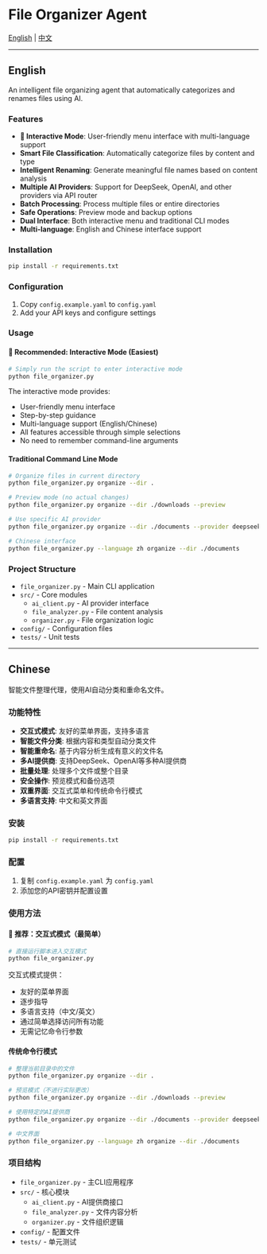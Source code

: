# File Organizer Agent

[English](#english) | [中文](#chinese)

---

## English

An intelligent file organizing agent that automatically categorizes and renames files using AI.

### Features

- **🌟 Interactive Mode**: User-friendly menu interface with multi-language support
- **Smart File Classification**: Automatically categorize files by content and type
- **Intelligent Renaming**: Generate meaningful file names based on content analysis
- **Multiple AI Providers**: Support for DeepSeek, OpenAI, and other providers via API router
- **Batch Processing**: Process multiple files or entire directories
- **Safe Operations**: Preview mode and backup options
- **Dual Interface**: Both interactive menu and traditional CLI modes
- **Multi-language**: English and Chinese interface support

### Installation

```bash
pip install -r requirements.txt
```

### Configuration

1. Copy `config.example.yaml` to `config.yaml`
2. Add your API keys and configure settings

### Usage

#### 🌟 Recommended: Interactive Mode (Easiest)

```bash
# Simply run the script to enter interactive mode
python file_organizer.py
```

The interactive mode provides:
- User-friendly menu interface
- Step-by-step guidance
- Multi-language support (English/Chinese)
- All features accessible through simple selections
- No need to remember command-line arguments

#### Traditional Command Line Mode

```bash
# Organize files in current directory
python file_organizer.py organize --dir .

# Preview mode (no actual changes)
python file_organizer.py organize --dir ./downloads --preview

# Use specific AI provider
python file_organizer.py organize --dir ./documents --provider deepseek

# Chinese interface
python file_organizer.py --language zh organize --dir ./documents
```

### Project Structure

- `file_organizer.py` - Main CLI application
- `src/` - Core modules
  - `ai_client.py` - AI provider interface
  - `file_analyzer.py` - File content analysis
  - `organizer.py` - File organization logic
- `config/` - Configuration files
- `tests/` - Unit tests

---

## Chinese

智能文件整理代理，使用AI自动分类和重命名文件。

### 功能特性

- **交互式模式**: 友好的菜单界面，支持多语言
- **智能文件分类**: 根据内容和类型自动分类文件
- **智能重命名**: 基于内容分析生成有意义的文件名
- **多AI提供商**: 支持DeepSeek、OpenAI等多种AI提供商
- **批量处理**: 处理多个文件或整个目录
- **安全操作**: 预览模式和备份选项
- **双重界面**: 交互式菜单和传统命令行模式
- **多语言支持**: 中文和英文界面

### 安装

```bash
pip install -r requirements.txt
```

### 配置

1. 复制 `config.example.yaml` 为 `config.yaml`
2. 添加您的API密钥并配置设置

### 使用方法

#### 🌟 推荐：交互式模式（最简单）

```bash
# 直接运行脚本进入交互模式
python file_organizer.py
```

交互式模式提供：
- 友好的菜单界面
- 逐步指导
- 多语言支持（中文/英文）
- 通过简单选择访问所有功能
- 无需记忆命令行参数

#### 传统命令行模式

```bash
# 整理当前目录中的文件
python file_organizer.py organize --dir .

# 预览模式（不进行实际更改）
python file_organizer.py organize --dir ./downloads --preview

# 使用特定的AI提供商
python file_organizer.py organize --dir ./documents --provider deepseek

# 中文界面
python file_organizer.py --language zh organize --dir ./documents
```

### 项目结构

- `file_organizer.py` - 主CLI应用程序
- `src/` - 核心模块
  - `ai_client.py` - AI提供商接口
  - `file_analyzer.py` - 文件内容分析
  - `organizer.py` - 文件组织逻辑
- `config/` - 配置文件
- `tests/` - 单元测试